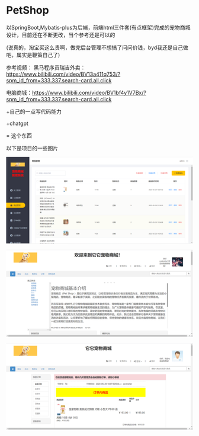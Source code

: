 # PetShop
以SpringBoot,Mybatis-plus为后端，前端html三件套(有点框架)完成的宠物商城设计，目前还在不断更改，当个参考还是可以的


(说真的，淘宝买这么贵啊，做完后台管理不想搞了问问价钱，byd我还是自己做吧，属实是鞭策自己了)

参考视频：
  黑马程序员瑞吉外卖：https://www.bilibili.com/video/BV13a411q753/?spm_id_from=333.337.search-card.all.click
  
  电脑商城：https://www.bilibili.com/video/BV1bf4y1V7Bx/?spm_id_from=333.337.search-card.all.click
  
  +自己的一点写代码能力
  
  +chatgpt
  
  = 这个东西
  
  以下是项目的一些图片
  
![image](https://github.com/sansuoa/PetShop/blob/master/picture/1.png)

![image](https://github.com/sansuoa/PetShop/blob/master/picture/2.png)

![image](https://github.com/sansuoa/PetShop/blob/master/picture/3.png)
